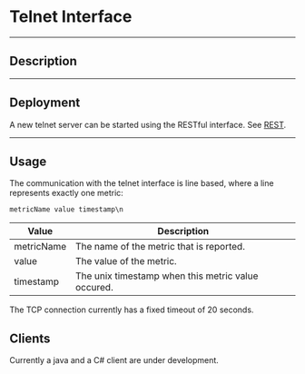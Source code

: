 ﻿# Telnet Interface
***
## Description
***
## Deployment
A new telnet server can be started using the RESTful interface. See [REST](rest/REST.md).
***
## Usage
The communication with the telnet interface is line based, where a line represents exactly one metric:
```
metricName value timestamp\n
```
Value           | Description
--------------- | -----------
metricName      | The name of the metric that is reported.
value           | The value of the metric.
timestamp       | The unix timestamp when this metric value occured.

The TCP connection currently has a fixed timeout of 20 seconds.

## Clients
Currently a java and a C# client are under development.
